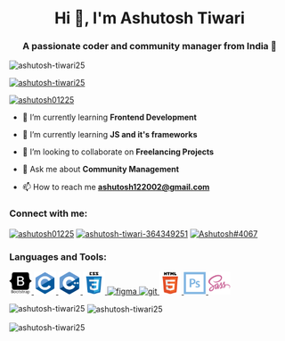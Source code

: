 <h1 align="center">Hi 👋, I'm Ashutosh Tiwari</h1>
<h3 align="center">A passionate coder and community manager from India 🤖</h3>

<p align="left"> <img src="https://komarev.com/ghpvc/?username=ashutosh-tiwari25&label=Profile%20views&color=0e75b6&style=flat" alt="ashutosh-tiwari25" /> </p>

<p align="left"> <a href="https://github.com/ryo-ma/github-profile-trophy"><img src="https://github-profile-trophy.vercel.app/?username=ashutosh-tiwari25" alt="ashutosh-tiwari25" /></a> </p>

<p align="left"> <a href="https://twitter.com/ashutosh01225" target="blank"><img src="https://img.shields.io/twitter/follow/ashutosh01225?logo=twitter&style=for-the-badge" alt="ashutosh01225" /></a> </p>

- 🔭 I’m currently learning **Frontend Development**

- 🌱 I’m currently learning **JS and it's frameworks**

- 👯 I’m looking to collaborate on **Freelancing Projects**

- 💬 Ask me about **Community Management**

- 📫 How to reach me **ashutosh122002@gmail.com**

<h3 align="left">Connect with me:</h3>
<p align="left">
<a href="https://twitter.com/ashutosh01225" target="blank"><img align="center" src="https://raw.githubusercontent.com/rahuldkjain/github-profile-readme-generator/master/src/images/icons/Social/twitter.svg" alt="ashutosh01225" height="30" width="40" /></a>
<a href="https://linkedin.com/in/ashutosh-tiwari-364349251" target="blank"><img align="center" src="https://raw.githubusercontent.com/rahuldkjain/github-profile-readme-generator/master/src/images/icons/Social/linked-in-alt.svg" alt="ashutosh-tiwari-364349251" height="30" width="40" /></a>
<a href="https://discord.gg/Ashutosh#4067" target="blank"><img align="center" src="https://raw.githubusercontent.com/rahuldkjain/github-profile-readme-generator/master/src/images/icons/Social/discord.svg" alt="Ashutosh#4067" height="30" width="40" /></a>
</p>

<h3 align="left">Languages and Tools:</h3>
<p align="left"> <a href="https://getbootstrap.com" target="_blank" rel="noreferrer"> <img src="https://raw.githubusercontent.com/devicons/devicon/master/icons/bootstrap/bootstrap-plain-wordmark.svg" alt="bootstrap" width="40" height="40"/> </a> <a href="https://www.cprogramming.com/" target="_blank" rel="noreferrer"> <img src="https://raw.githubusercontent.com/devicons/devicon/master/icons/c/c-original.svg" alt="c" width="40" height="40"/> </a> <a href="https://www.w3schools.com/cpp/" target="_blank" rel="noreferrer"> <img src="https://raw.githubusercontent.com/devicons/devicon/master/icons/cplusplus/cplusplus-original.svg" alt="cplusplus" width="40" height="40"/> </a> <a href="https://www.w3schools.com/css/" target="_blank" rel="noreferrer"> <img src="https://raw.githubusercontent.com/devicons/devicon/master/icons/css3/css3-original-wordmark.svg" alt="css3" width="40" height="40"/> </a> <a href="https://www.figma.com/" target="_blank" rel="noreferrer"> <img src="https://www.vectorlogo.zone/logos/figma/figma-icon.svg" alt="figma" width="40" height="40"/> </a> <a href="https://git-scm.com/" target="_blank" rel="noreferrer"> <img src="https://www.vectorlogo.zone/logos/git-scm/git-scm-icon.svg" alt="git" width="40" height="40"/> </a> <a href="https://www.w3.org/html/" target="_blank" rel="noreferrer"> <img src="https://raw.githubusercontent.com/devicons/devicon/master/icons/html5/html5-original-wordmark.svg" alt="html5" width="40" height="40"/> </a> <a href="https://www.photoshop.com/en" target="_blank" rel="noreferrer"> <img src="https://raw.githubusercontent.com/devicons/devicon/master/icons/photoshop/photoshop-line.svg" alt="photoshop" width="40" height="40"/> </a> <a href="https://sass-lang.com" target="_blank" rel="noreferrer"> <img src="https://raw.githubusercontent.com/devicons/devicon/master/icons/sass/sass-original.svg" alt="sass" width="40" height="40"/> </a> </p>

<p><img align="left" src="https://github-readme-stats.vercel.app/api/top-langs?username=ashutosh-tiwari25&show_icons=true&locale=en&layout=compact" alt="ashutosh-tiwari25" /></p>

<p>&nbsp;<img align="center" src="https://github-readme-stats.vercel.app/api?username=ashutosh-tiwari25&show_icons=true&locale=en" alt="ashutosh-tiwari25" /></p>

<p><img align="center" src="https://github-readme-streak-stats.herokuapp.com/?user=ashutosh-tiwari25&" alt="ashutosh-tiwari25" /></p>
